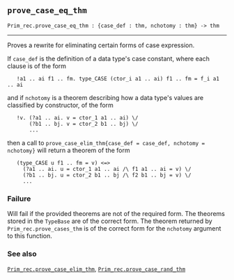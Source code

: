 ## `prove_case_eq_thm`

``` hol4
Prim_rec.prove_case_eq_thm : {case_def : thm, nchotomy : thm} -> thm
```

------------------------------------------------------------------------

Proves a rewrite for eliminating certain forms of case expression.

If `case_def` is the definition of a data type's case constant, where
each clause is of the form

``` hol4
   !a1 .. ai f1 .. fm. type_CASE (ctor_i a1 .. ai) f1 .. fm = f_i a1 .. ai
```

and if `nchotomy` is a theorem describing how a data type's values are
classified by constructor, of the form

``` hol4
   !v. (?a1 .. ai. v = ctor_1 a1 .. ai) \/
       (?b1 .. bj. v = ctor_2 b1 .. bj) \/
       ...
```

then a call to
`prove_case_elim_thm{case_def = case_def, nchotomy = nchotomy}` will
return a theorem of the form

``` hol4
   (type_CASE u f1 .. fm = v) <=>
     (?a1 .. ai. u = ctor_1 a1 .. ai /\ f1 a1 .. ai = v) \/
     (?b1 .. bj. u = ctor_2 b1 .. bj /\ f2 b1 .. bj = v) \/
     ...
```

### Failure

Will fail if the provided theorems are not of the required form. The
theorems stored in the `TypeBase` are of the correct form. The theorem
returned by `Prim_rec.prove_cases_thm` is of the correct form for the
`nchotomy` argument to this function.

### See also

[`Prim_rec.prove_case_elim_thm`](#Prim_rec.prove_case_elim_thm),
[`Prim_rec.prove_case_rand_thm`](#Prim_rec.prove_case_rand_thm)
